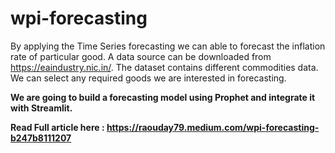 # wpi-forecasting

By applying the Time Series forecasting we can able to forecast the inflation rate of particular good. A data source can be downloaded from https://eaindustry.nic.in/. The dataset contains different commodities data. We can select any required goods we are interested in forecasting.

**We are going to build a forecasting model using Prophet and integrate it with Streamlit.**

**Read Full article here : https://raouday79.medium.com/wpi-forecasting-b247b8111207**

